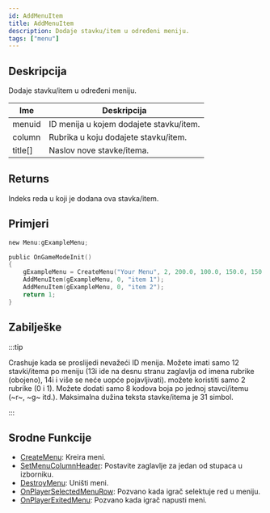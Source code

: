 ```yaml
---
id: AddMenuItem
title: AddMenuItem
description: Dodaje stavku/item u određeni meniju.
tags: ["menu"]
---
```


## Deskripcija

Dodaje stavku/item u određeni meniju.

| Ime     | Deskripcija                             |
| ------- | --------------------------------------- |
| menuid  | ID menija u kojem dodajete stavku/item. |
| column  | Rubrika u koju dodajete stavku/item.    |
| title[] | Naslov nove stavke/itema.               |

## Returns

Indeks reda u koji je dodana ova stavka/item.

## Primjeri

```c
new Menu:gExampleMenu;

public OnGameModeInit()
{
    gExampleMenu = CreateMenu("Your Menu", 2, 200.0, 100.0, 150.0, 150.0);
    AddMenuItem(gExampleMenu, 0, "item 1");
    AddMenuItem(gExampleMenu, 0, "item 2");
    return 1;
}
```

## Zabilješke

:::tip

Crashuje kada se proslijedi nevažeći ID menija. Možete imati samo 12 stavki/itema po meniju (13i ide na desnu stranu zaglavlja od imena rubrike (obojeno), 14i i više se neće uopće pojavljivati). možete koristiti samo 2 rubrike (0 i 1). Možete dodati samo 8 kodova boja po jednoj stavci/itemu (~r~, ~g~ itd.). Maksimalna dužina teksta stavke/itema je 31 simbol.

:::

## Srodne Funkcije

- [CreateMenu](CreateMenu.md): Kreira meni.
- [SetMenuColumnHeader](SetMenuColumnHeader.md): Postavite zaglavlje za jedan od stupaca u izborniku.
- [DestroyMenu](DestroyMenu.md): Uništi meni.
- [OnPlayerSelectedMenuRow](../callbacks/OnPlayerSelectedMenuRow.md): Pozvano kada igrač selektuje red u meniju.
- [OnPlayerExitedMenu](../callbacks/OnPlayerExitedMenu.md): Pozvano kada igrač napusti meni.
